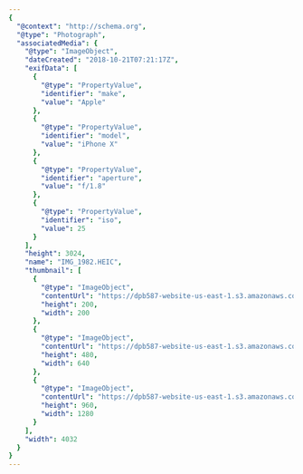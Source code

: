 ```yaml
---
{
  "@context": "http://schema.org",
  "@type": "Photograph",
  "associatedMedia": {
    "@type": "ImageObject",
    "dateCreated": "2018-10-21T07:21:17Z",
    "exifData": [
      {
        "@type": "PropertyValue",
        "identifier": "make",
        "value": "Apple"
      },
      {
        "@type": "PropertyValue",
        "identifier": "model",
        "value": "iPhone X"
      },
      {
        "@type": "PropertyValue",
        "identifier": "aperture",
        "value": "f/1.8"
      },
      {
        "@type": "PropertyValue",
        "identifier": "iso",
        "value": 25
      }
    ],
    "height": 3024,
    "name": "IMG_1982.HEIC",
    "thumbnail": [
      {
        "@type": "ImageObject",
        "contentUrl": "https://dpb587-website-us-east-1.s3.amazonaws.com/asset/gallery/2018-europe-trip/e2fbc0fc-0945-c042-c355-0023d0e99a34~200x200.jpg",
        "height": 200,
        "width": 200
      },
      {
        "@type": "ImageObject",
        "contentUrl": "https://dpb587-website-us-east-1.s3.amazonaws.com/asset/gallery/2018-europe-trip/e2fbc0fc-0945-c042-c355-0023d0e99a34~640w.jpg",
        "height": 480,
        "width": 640
      },
      {
        "@type": "ImageObject",
        "contentUrl": "https://dpb587-website-us-east-1.s3.amazonaws.com/asset/gallery/2018-europe-trip/e2fbc0fc-0945-c042-c355-0023d0e99a34~1280.jpg",
        "height": 960,
        "width": 1280
      }
    ],
    "width": 4032
  }
}
---
```


